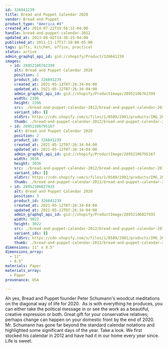 ```yaml
---
id: 326841239
title: Bread and Puppet Calendar 2020
vendor: Bread and Puppet
product_type: "America #4"
created_at: 2014-07-22T19:56:12-04:00
handle: bread-and-puppet-calendar-2012
updated_at: 2023-08-02T14:36:15-04:00
published_at: 2011-11-17T17:10:00-05:00
tags: gifts, kitchen, office, practical
status: active
admin_graphql_api_id: gid://shopify/Product/326841239
images:
  - id: 28952106762399
    alt: Bread and Puppet Calendar 2020
    position: 1
    product_id: 326841239
    created_at: 2021-05-12T07:26:34-04:00
    updated_at: 2021-05-12T07:26:34-04:00
    admin_graphql_api_id: gid://shopify/ProductImage/28952106762399
    width: 2396
    height: 2396
    src: ./bread-and-puppet-calendar-2012/bread-and-puppet-calendar-2012__0.jpg
    variant_ids: []
    oldSrc: https://cdn.shopify.com/s/files/1/0589/2901/products/IMG_20191122_192115_1_1d1255de-7f4b-4cab-8400-2b940764003c.jpg?v=1620818794
    thumb: ./bread-and-puppet-calendar-2012/bread-and-puppet-calendar-2012__0-thumb.jpg
  - id: 28952106795167
    alt: Bread and Puppet Calendar 2020
    position: 2
    product_id: 326841239
    created_at: 2021-05-12T07:26:34-04:00
    updated_at: 2021-05-12T07:26:34-04:00
    admin_graphql_api_id: gid://shopify/ProductImage/28952106795167
    width: 3036
    height: 3036
    src: ./bread-and-puppet-calendar-2012/bread-and-puppet-calendar-2012__1.jpg
    variant_ids: []
    oldSrc: https://cdn.shopify.com/s/files/1/0589/2901/products/IMG_20191122_192052.jpg?v=1620818794
    thumb: ./bread-and-puppet-calendar-2012/bread-and-puppet-calendar-2012__1-thumb.jpg
  - id: 28952106827935
    alt: Bread and Puppet Calendar 2020
    position: 3
    product_id: 326841239
    created_at: 2021-05-12T07:26:34-04:00
    updated_at: 2021-05-12T07:26:34-04:00
    admin_graphql_api_id: gid://shopify/ProductImage/28952106827935
    width: 3022
    height: 3022
    src: ./bread-and-puppet-calendar-2012/bread-and-puppet-calendar-2012__2.jpg
    variant_ids: []
    oldSrc: https://cdn.shopify.com/s/files/1/0589/2901/products/IMG_20191122_192109.jpg?v=1620818794
    thumb: ./bread-and-puppet-calendar-2012/bread-and-puppet-calendar-2012__2-thumb.jpg
dimensions: 11" x 8.5"
dimensions_array:
  - 11"
  - 8.5"
materials: Paper
materials_array:
  - Paper
provenance: USA

---
```


Ah yes, Bread and Puppet founder Peter Schumann's woodcut meditations on the diagonal way of life for 2020.  As is with everything he produces, you can either take the political message in or see the work as a beautiful, creative expression or both. Great gift for your conservative relatives; perhaps change can happen on your domestic front by the end of 2020.  Mr. Schumann has gone far beyond the standard calendar notations and highlighted some significant days of the year. Take a look. We first stocked his calendar in 2012 and have had it in our home every year since. Life is sweet.